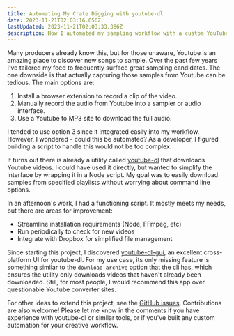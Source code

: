```yaml
---
title: Automating My Crate Digging with youtube-dl
date: 2023-11-21T02:03:16.656Z
lastUpdated: 2023-11-21T02:03:33.386Z
description: How I automated my sampling workflow with a custom YouTube downloader script
---
```

Many producers already know this, but for those unaware, Youtube is an amazing place to discover new songs to sample. Over the past few years I've tailored my feed to frequently surface great sampling candidates. The one downside is that actually capturing those samples from Youtube can be tedious. The main options are:

1. Install a browser extension to record a clip of the video.
2. Manually record the audio from Youtube into a sampler or audio interface.
3. Use a Youtube to MP3 site to download the full audio.

I tended to use option 3 since it integrated easily into my workflow. However, I wondered - could this be automated? As a developer, I figured building a script to handle this would not be too complex. 

It turns out there is already a utility called [youtube-dl](https://github.com/ytdl-org/youtube-dl) that downloads Youtube videos. I could have used it directly, but wanted to simplify the interface by wrapping it in a Node script. My goal was to easily download samples from specified playlists without worrying about command line options.

In an afternoon's work, I had a functioning script. It mostly meets my needs, but there are areas for improvement:

* Streamline installation requirements (Node, FFmpeg, etc) 
* Run periodically to check for new videos
* Integrate with Dropbox for simplified file management

Since starting this project, I discovered [youtube-dl-gui](https://github.com/StefanLobbenmeier/youtube-dl-gui), an excellent cross-platform UI for youtube-dl. For my use case, its only missing feature is something similar to the `download-archive` option that the cli has, which ensures the utility only downloads videos that haven't already been downloaded. Still, for most people, I would recommend this app over questionable Youtube converter sites.

For other ideas to extend this project, see the [GitHub issues](https://github.com/omawhite/node-youtube-crate-digger/issues). Contributions are also welcome! Please let me know in the comments if you have experience with youtube-dl or similar tools, or if you've built any custom automation for your creative workflow.